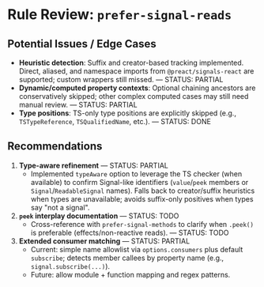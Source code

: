 # Rule Review: `prefer-signal-reads`

## Potential Issues / Edge Cases

- __Heuristic detection__: Suffix and creator-based tracking implemented. Direct, aliased, and namespace imports from `@preact/signals-react` are supported; custom wrappers still missed. — STATUS: PARTIAL
- __Dynamic/computed property contexts__: Optional chaining ancestors are conservatively skipped; other complex computed cases may still need manual review. — STATUS: PARTIAL
- __Type positions__: TS-only type positions are explicitly skipped (e.g., `TSTypeReference`, `TSQualifiedName`, etc.). — STATUS: DONE

## Recommendations

1. __Type-aware refinement__ — STATUS: PARTIAL
   - Implemented `typeAware` option to leverage the TS checker (when available) to confirm Signal-like identifiers (`value`/`peek` members or `Signal`/`ReadableSignal` names). Falls back to creator/suffix heuristics when types are unavailable; avoids suffix-only positives when types say "not a signal".
2. __`peek` interplay documentation__ — STATUS: TODO
   - Cross-reference with `prefer-signal-methods` to clarify when `.peek()` is preferable (effects/non-reactive reads). — STATUS: TODO
3. __Extended consumer matching__ — STATUS: PARTIAL
   - Current: simple name allowlist via `options.consumers` plus default `subscribe`; detects member callees by property name (e.g., `signal.subscribe(...)`).
   - Future: allow module + function mapping and regex patterns.
